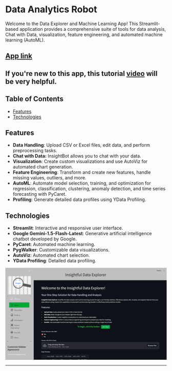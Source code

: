 #  Data Analytics Robot

Welcome to the Data Explorer and Machine Learning App! This Streamlit-based application provides a comprehensive suite of tools for data analysis, Chat with Data, visualization, feature engineering, and automated machine learning (AutoML).


## [App link](https://insightful-data-explorer-001.streamlit.app)
## If you're new to this app, this tutorial [video](https://youtu.be/dwlE4p2uF6k) will be very helpful.


## Table of Contents
- [Features](#features)
- [Technologies](#Technologies)


## Features
- **Data Handling**: Upload CSV or Excel files, edit data, and perform preprocessing tasks.
- **Chat with Data:** InsightBot allows you to chat with your data.
- **Visualization**: Create custom visualizations and use AutoViz for automated chart generation.
- **Feature Engineering**: Transform and create new features, handle missing values, outliers, and more.
- **AutoML**: Automate model selection, training, and optimization for regression, classification, clustering, anomaly detection, and time series forecasting with PyCaret.
- **Profiling**: Generate detailed data profiles using YData Profiling.


## Technologies
- **Streamlit**: Interactive and responsive user interface.
- **Google Gemini-1.5-Flash-Latest**: Generative artificial intelligence chatbot developed by Google.
- **PyCaret**: Automated machine learning.
- **PygWalker**: Customizable data visualizations.
- **AutoViz**: Automated chart selection.
- **YData Profiling**: Detailed data profiling.

![App Screenshot](screenshot.png)


---
